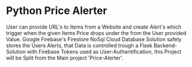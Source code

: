 # Python Price Alerter
   User can provide URL's to Items from a Website and create Alert's which trigger when the given Items Price drops under the from the User provided Value. Google Firebase's Firestore NoSql Cloud Database Solution safely stores the Users Alerts, that Data is controlled trough a Flask Backend-Solution with Firebase Tokens used as User-Authentification, this Project will be Split from the Main project 'Price-Alerter'.
